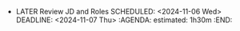 - LATER Review JD and Roles
  SCHEDULED: <2024-11-06 Wed>
  DEADLINE: <2024-11-07 Thu>
  :AGENDA:
  estimated: 1h30m
  :END: